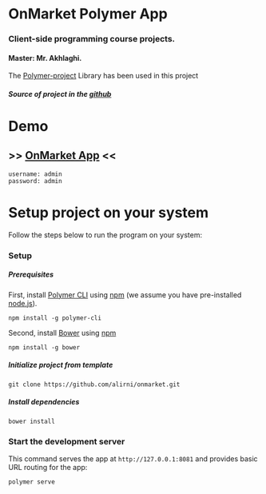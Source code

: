 # OnMarket Polymer App

### Client-side programming course projects.

#### Master: Mr. Akhlaghi.

The [Polymer-project](https://www.polymer-project.org/) Library has been used in this project
##### Source of project in the [github](https://github.com/alirni/onmarket)
# Demo

## >> [OnMarket App](https://alirni.github.io/) <<

    username: admin
    password: admin

# Setup project on your system
Follow the steps below to run the program on your system:

### Setup

##### Prerequisites

First, install [Polymer CLI](https://github.com/Polymer/polymer-cli) using
[npm](https://www.npmjs.com) (we assume you have pre-installed [node.js](https://nodejs.org)).

    npm install -g polymer-cli

Second, install [Bower](https://bower.io/) using [npm](https://www.npmjs.com)

    npm install -g bower

##### Initialize project from template

    git clone https://github.com/alirni/onmarket.git

##### Install dependencies

    bower install

### Start the development server

This command serves the app at `http://127.0.0.1:8081` and provides basic URL
routing for the app:

    polymer serve
